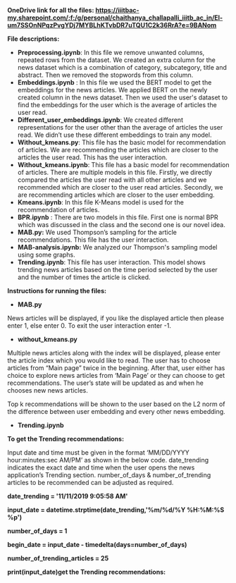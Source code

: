 ﻿**OneDrive link for all the files: <https://iiitbac-my.sharepoint.com/:f:/g/personal/chaithanya_challapalli_iiitb_ac_in/El-um7SSOnNPqzPvgYDj7MYBLhKTvbDR7uTQU1C2k36RrA?e=9BANom>**

**File descriptions:**

- **Preprocessing.ipynb**: In this file we remove unwanted columns, repeated rows from the dataset. We created an extra column for the news dataset which is a combination of category, subcategory, title and abstract. Then we removed the stopwords from this column.
- **Embeddings.ipynb** : In this file we used the BERT model to get the embeddings for the news articles. We applied BERT on the newly created column in the news dataset. Then we used the user's dataset to find the embeddings for the user which is the average of articles the user read.
- **Different\_user\_embeddings.ipynb**: We created different representations for the user other than the average of articles the user read. We didn’t use these different embeddings to train any model.
- **Without\_kmeans.py**: This file has the basic model for recommendation of articles. We are recommending the articles which are closer to the articles the user read. This has the user interaction.
- **Without\_kmeans.ipynb**: This file has a basic model for recommendation of articles. There are multiple models in this file. Firstly, we directly compared the articles the user read with all other articles and we recommended which are closer to the user read articles. Secondly, we are recommending articles which are closer to the user embedding.
- **Kmeans.ipynb**: In this file K-Means model is used for the recommendation of articles.
- **BPR.ipynb** : There are two models in this file. First one is normal BPR which was discussed in the class and the second one is our novel idea.
- **MAB.py:** We used Thompson’s sampling for the article recommendations. This file has the user interaction.
- **MAB-analysis.ipynb:** We analyzed our Thompson's sampling model using some graphs.
- **Trending.ipynb**: This file has user interaction. This model shows trending news articles based on the time period selected by the user and the number of times the article is clicked.

**Instructions for running the files:**

- **MAB.py** 

News articles will be displayed, if you like the displayed article then please enter 1, else enter 0. To exit the user interaction enter -1.


- **without\_kmeans.py**

Multiple news articles along with the index will be displayed, please enter the article index which you would like to read. The user has to choose articles from “Main page” twice in the beginning. After that, user either has choice to explore news articles from ‘Main Page’ or they can choose to get recommendations. The user’s state will be updated as and when he chooses new news articles.

Top k recommendations will be shown to the user based on the L2 norm of the difference between user embedding and every other news embedding.

- **Trending.ipynb**

**To get the Trending recommendations:**

Input date and time must be given in the format ‘MM/DD/YYYY hour:minutes:sec AM/PM’ as shown in the below code. date\_trending indicates the exact date and time when the user opens the news application’s Trending section. number\_of\_days & number\_of\_trending articles to be recommended can be adjusted as required.

**date\_trending = '11/11/2019 9:05:58 AM'**

**input\_date = datetime.strptime(date\_trending,'%m/%d/%Y %H:%M:%S %p')**

**number\_of\_days = 1**

**begin\_date = input\_date - timedelta(days=number\_of\_days)**

**number\_of\_trending\_articles = 25**

**print(input\_date)get the Trending recommendations:**


